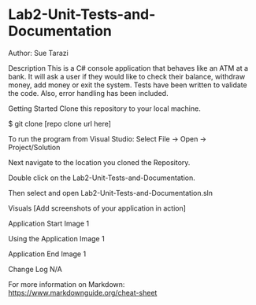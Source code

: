 # Lab2-Unit-Tests-and-Documentation

Author: Sue Tarazi

Description
This is a C# console application that behaves like an ATM at a bank. It will ask a user if they would like to check their balance, withdraw money, add money or exit the system. Tests have been written to validate the code. Also, error handling has been included.

Getting Started
Clone this repository to your local machine.

$ git clone [repo clone url here]

To run the program from Visual Studio:
Select File -> Open -> Project/Solution

Next navigate to the location you cloned the Repository.

Double click on the Lab2-Unit-Tests-and-Documentation.

Then select and open Lab2-Unit-Tests-and-Documentation.sln

Visuals
[Add screenshots of your application in action]

Application Start
Image 1

Using the Application
Image 1

Application End
Image 1

Change Log
N/A

For more information on Markdown: https://www.markdownguide.org/cheat-sheet
